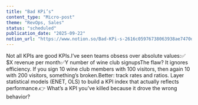```yaml
---
title: "Bad KPi’s"
content_type: "Micro-post"
theme: "RevOps, Sales"
status: "scheduled"
publication_date: "2025-09-22"
notion_url: "https://www.notion.so/Bad-KPi-s-2616c05976738063938ae7470dad9e75"
---
```


Not all KPIs are good KPIs.I’ve seen teams obsess over absolute values:✅ $X revenue per month✅Y number of wine club signupsThe flaw? It ignores efficiency. If you sign 10 wine club members with 100 visitors, then again 10 with 200 visitors, something’s broken.Better: track rates and ratios. Layer statistical models (ENET, OLS) to build a KPI index that actually reflects performance.👉 What’s a KPI you’ve killed because it drove the wrong behavior?



